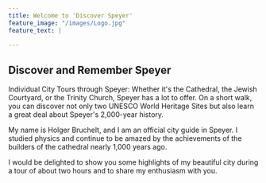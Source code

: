 ```yaml
---
title: Welcome to 'Discover Speyer'
feature_image: "/images/Logo.jpg"
feature_text: |
  
---
```

## Discover and Remember Speyer
Individual City Tours through Speyer: Whether it's the Cathedral, the Jewish Courtyard, or the Trinity Church, Speyer has a lot to offer. On a short walk, you can discover not only two UNESCO World Heritage Sites but also learn a great deal about Speyer's 2,000-year history.

My name is Holger Bruchelt, and I am an official city guide in Speyer. I studied physics and continue to be amazed by the achievements of the builders of the cathedral nearly 1,000 years ago.

I would be delighted to show you some highlights of my beautiful city during a tour of about two hours and to share my enthusiasm with you.


